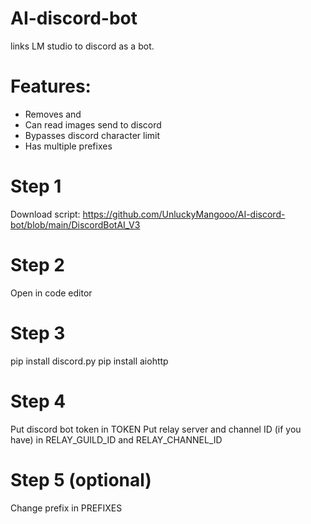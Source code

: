 # AI-discord-bot
links LM studio to discord as a bot.

# Features:
- Removes <think> and </think>
- Can read images send to discord
- Bypasses discord character limit
- Has multiple prefixes

# Step 1
Download script: https://github.com/UnluckyMangooo/AI-discord-bot/blob/main/DiscordBotAI_V3

# Step 2 
Open in code editor

# Step 3
pip install discord.py
pip install aiohttp

# Step 4
Put discord bot token in TOKEN 
Put relay server and channel ID (if you have) in RELAY_GUILD_ID and RELAY_CHANNEL_ID

# Step 5 (optional)
Change prefix in PREFIXES
